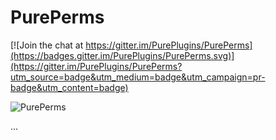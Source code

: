 # PurePerms

[![Join the chat at https://gitter.im/PurePlugins/PurePerms](https://badges.gitter.im/PurePlugins/PurePerms.svg)](https://gitter.im/PurePlugins/PurePerms?utm_source=badge&utm_medium=badge&utm_campaign=pr-badge&utm_content=badge)

![PurePerms](https://raw.githubusercontent.com/PurePlugins/PurePerms/master/PurePerms.png)

...
